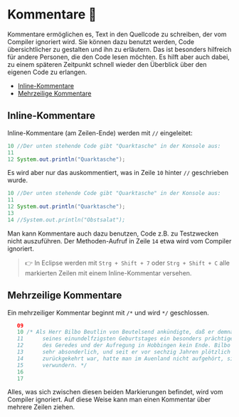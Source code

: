 # Kommentare :speech_balloon:<!-- omit in toc -->

Kommentare ermöglichen es, Text in den Quellcode zu schreiben, der vom Compiler ignoriert wird.
Sie können dazu benutzt werden, Code übersichtlicher zu gestalten und ihn zu erläutern. Das ist besonders hilfreich für andere Personen, die den Code lesen möchten. Es hilft aber auch dabei, zu einem späteren Zeitpunkt schnell wieder den Überblick über den eigenen Code zu erlangen.

- [Inline-Kommentare](#inline-kommentare)
- [Mehrzeilige Kommentare](#mehrzeilige-kommentare)


## Inline-Kommentare

Inline-Kommentare (am Zeilen-Ende) werden mit `//` eingeleitet: 
``` java
10 //Der unten stehende Code gibt "Quarktasche" in der Konsole aus:
11   
12 System.out.println("Quarktasche");
```
Es wird aber nur das auskommentiert, was in Zeile `10` hinter `//` geschrieben wurde.  


``` java
10 //Der unten stehende Code gibt "Quarktasche" in der Konsole aus:
11   
12 System.out.println("Quarktasche");
13 
14 //System.out.println("Obstsalat");
```

Man kann Kommentare auch dazu benutzen, Code z.B. zu Testzwecken nicht auszuführen. Der Methoden-Aufruf in Zeile `14` etwa wird vom Compiler ignoriert.

> :point_right: In Eclipse werden mit `Strg + Shift + 7` oder `Strg + Shift + C` alle markierten Zeilen mit einem Inline-Kommentar versehen.


## Mehrzeilige Kommentare

Ein mehrzeiliger Kommentar beginnt mit `/*` und wird `*/` geschlossen. 
``` java
   09
   10 /* Als Herr Bilbo Beutlin von Beutelsend ankündigte, daß er demnächst zur Feier
   11      seines einundelfzigsten Geburtstages ein besonders prächtiges Fest geben wolle, war
   12      des Geredes und der Aufregung in Hobbingen kein Ende. Bilbo war sehr reich und
   13      sehr absonderlich, und seit er vor sechzig Jahren plötzlich verschwunden und unerwartet
   14      zurückgekehrt war, hatte man im Auenland nicht aufgehört, sich über ihn zu
   15      verwundern. */ 
   16
   17
```

Alles, was sich zwischen diesen beiden Markierungen befindet,
wird vom Compiler ignoriert. Auf diese Weise kann man einen Kommentar über mehrere Zeilen ziehen.








